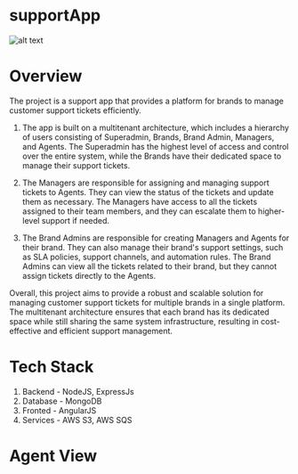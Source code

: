 # supportApp
![alt text](https://user-images.githubusercontent.com/63851816/230056946-410f6c08-8148-4a2c-b039-d433efdf0d1f.png)

# Overview
The project is a support app that provides a platform for brands to manage customer support tickets efficiently.

1) The app is built on a multitenant architecture, which includes a hierarchy of users consisting of Superadmin, Brands, Brand Admin, Managers, and Agents. The Superadmin has the highest level of access and control over the entire system, while the Brands have their dedicated space to manage their support tickets.

2) The Managers are responsible for assigning and managing support tickets to Agents. They can view the status of the tickets and update them as necessary. The Managers have access to all the tickets assigned to their team members, and they can escalate them to higher-level support if needed.

3) The Brand Admins are responsible for creating Managers and Agents for their brand. They can also manage their brand's support settings, such as SLA policies, support channels, and automation rules. The Brand Admins can view all the tickets related to their brand, but they cannot assign tickets directly to the Agents.

Overall, this project aims to provide a robust and scalable solution for managing customer support tickets for multiple brands in a single platform. The multitenant architecture ensures that each brand has its dedicated space while still sharing the same system infrastructure, resulting in cost-effective and efficient support management.

# Tech Stack

1) Backend - NodeJS, ExpressJs 
2) Database - MongoDB
3) Fronted - AngularJS
4) Services - AWS S3, AWS SQS

# Agent View
